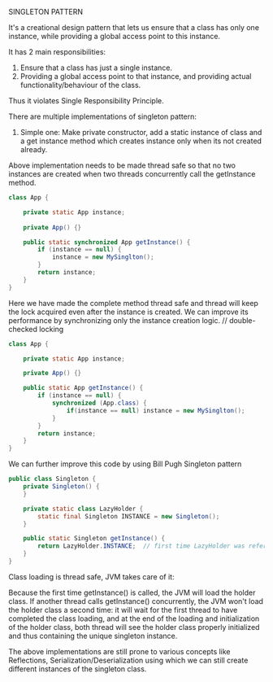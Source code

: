 SINGLETON PATTERN

It's a creational design pattern that lets us ensure that a class has only one instance, while providing a global access point to this instance.

It has 2 main responsibilities:

1. Ensure that a class has just a single instance.
2. Providing a global access point to that instance, and providing actual functionality/behaviour of the class.

Thus it violates Single Responsibility Principle.

There are multiple implementations of singleton pattern:

1. Simple one:
Make private constructor, add a static instance of class and a get instance method which creates instance only when its not created already.

Above implementation needs to be made thread safe so that no two instances are created when two threads concurrently call the getInstance method.

```java
class App { 

    private static App instance;
    
    private App() {}

    public static synchronized App getInstance() {
        if (instance == null) {
            instance = new MySinglton();
        }
        return instance;
    }
}
```

Here we have made the complete method thread safe and thread will keep the lock acquired even after the instance is created.
We can improve its performance by synchronizing only the instance creation logic. // double-checked locking

```java
class App {

    private static App instance;

    private App() {}

    public static App getInstance() {
        if (instance == null) {
            synchronized (App.class) {
                if(instance == null) instance = new MySinglton();
            }
        }
        return instance;
    }
}
```

We can further improve this code by using Bill Pugh Singleton pattern

```java
public class Singleton {
    private Singleton() {
    }

    private static class LazyHolder {
        static final Singleton INSTANCE = new Singleton();
    }

    public static Singleton getInstance() {
        return LazyHolder.INSTANCE;  // first time LazyHolder was referenced, thus this is the first time LazyHolder will be loaded by JVM
    }
}
```

Class loading is thread safe, JVM takes care of it:

Because the first time getInstance() is called, the JVM will load the holder class. If another thread calls getInstance() concurrently, the JVM won't load the holder class a second time: it will wait for the first thread to have completed the class loading, and at the end of the loading and initialization of the holder class, both thread will see the holder class properly initialized and thus containing the unique singleton instance.

The above implementations are still prone to various concepts like Reflections, Serialization/Deserialization using which we can still create different instances of the singleton class.

